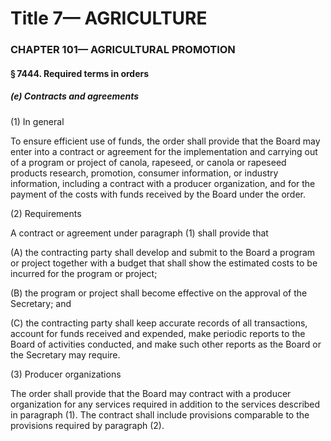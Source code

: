 
# Title 7— AGRICULTURE
### CHAPTER 101— AGRICULTURAL PROMOTION
#### § 7444. Required terms in orders
##### (e) Contracts and agreements

(1) In general

To ensure efficient use of funds, the order shall provide that the Board may enter into a contract or agreement for the implementation and carrying out of a program or project of canola, rapeseed, or canola or rapeseed products research, promotion, consumer information, or industry information, including a contract with a producer organization, and for the payment of the costs with funds received by the Board under the order.

(2) Requirements

A contract or agreement under paragraph (1) shall provide that

(A) the contracting party shall develop and submit to the Board a program or project together with a budget that shall show the estimated costs to be incurred for the program or project;

(B) the program or project shall become effective on the approval of the Secretary; and

(C) the contracting party shall keep accurate records of all transactions, account for funds received and expended, make periodic reports to the Board of activities conducted, and make such other reports as the Board or the Secretary may require.

(3) Producer organizations

The order shall provide that the Board may contract with a producer organization for any services required in addition to the services described in paragraph (1). The contract shall include provisions comparable to the provisions required by paragraph (2).
